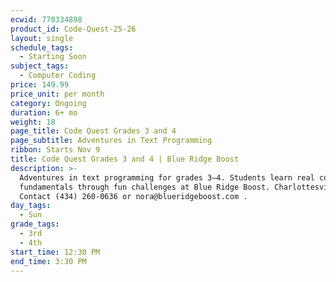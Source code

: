 ```yaml
---
ecwid: 770334898
product_id: Code-Quest-25-26
layout: single
schedule_tags:
  - Starting Soon
subject_tags:
  - Computer Coding
price: 149.99
price_unit: per month
category: Ongoing
duration: 6+ mo
weight: 18
page_title: Code Quest Grades 3 and 4
page_subtitle: Adventures in Text Programming
ribbon: Starts Nov 9
title: Code Quest Grades 3 and 4 | Blue Ridge Boost
description: >-
  Adventures in text programming for grades 3–4. Students learn real coding
  fundamentals through fun challenges at Blue Ridge Boost. Charlottesville, VA.
  Contact (434) 260-0636 or nora@blueridgeboost.com .
day_tags:
  - Sun
grade_tags:
  - 3rd
  - 4th
start_time: 12:30 PM
end_time: 3:30 PM
---
```


